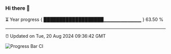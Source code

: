 ### Hi there 👋

⏳ Year progress { ███████████████████▁▁▁▁▁▁▁▁▁▁▁ } 63.50 %

---

⏰ Updated on Tue, 20 Aug 2024 09:36:42 GMT

![Progress Bar CI](https://github.com/IshwaranRudhara/GIT-ACTION/workflows/Progress%20Bar%20CI/badge.svg)
